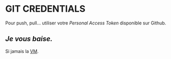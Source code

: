 # GIT CREDENTIALS

Pour push, pull... utiliser votre *Personal Access Token* disponible sur Github. 

## ***Je vous baise.***
Si jamais la [VM](https://mega.nz/file/tpY0VRAL#3jSwstcN4dUuwrAJFm5AhBkLH477CCw9ZfEdfx_6EOk).

